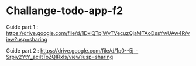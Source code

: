 # Challange-todo-app-f2

Guide part 1 : https://drive.google.com/file/d/1DxiQTpjWyTVecuzQjaMTAoDssYwUAw4R/view?usp=sharing

Guide part 2 : https://drive.google.com/file/d/1p0--5j_-Srpiy2YtY_aciItToZQIRxls/view?usp=sharing
